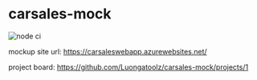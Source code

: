 # carsales-mock
![node ci](https://github.com/Luongatoolz/carsales-mock/actions/workflows/node.js.yml/badge.svg)

mockup site url: https://carsaleswebapp.azurewebsites.net/

project board: https://github.com/Luongatoolz/carsales-mock/projects/1
